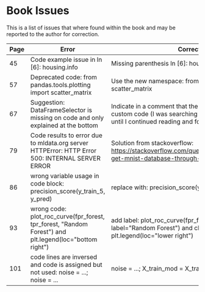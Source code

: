 Book Issues
==========================

This is a list of issues that where found within the book and may be reported to the author for correction.

Page | Error | Correction
---- | ----- | ----------
45 | Code example issue in ln [6]: housing.info | Missing parenthesis ln [6]: housing.info()
57 | Deprecated code: from pandas.tools.plotting import scatter_matrix | Use the new namespace: from pandas.plotting import scatter_matrix
67 | Suggestion: DataFrameSelector is missing on code and only explained at the bottom | Indicate in a comment that the DataFrameSelector is a custom code (I was searching 15 min for the package until I continued reading and found the code)
79 | Code results to error due to mldata.org server HTTPError: HTTP Error 500: INTERNAL SERVER ERROR | Solution from stackoverflow: https://stackoverflow.com/questions/43149272/cannot-get-mnist-database-through-anaconda-jupyter
86 | wrong variable usage in code block: precision_score(y\_train\_5, y\_pred) | replace with: precision_score(y\_train\_5, y\_train\_pred)
93 | wrong code: plot\_roc\_curve(fpr\_forest, tpr\_forest, "Random Forest") and plt.legend(loc="bottom right") | add label: plot\_roc\_curve(fpr\_forest, tpr\_forest, label="Random Forest") and change: plt.legend(loc="lower right")
101 | code lines are inversed and code is assigned but not used: noise = ...; noise = ... | noise = ...; X\_train\_mod = X\_train + noise